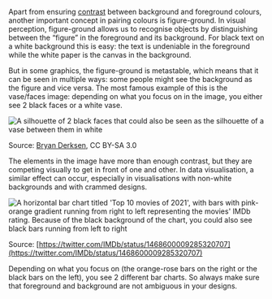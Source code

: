 Apart from ensuring <span class='internal-link'>[contrast](colour-contrast)</span> between background and foreground colours, another important concept in pairing colours is figure-ground. In visual perception, figure-ground allows us to recognise objects by distinguishing between the “figure” in the foreground and its background. For black text on a white background this is easy: the text is undeniable in the foreground while the white paper is the canvas in the background.

But in some graphics, the figure-ground is metastable, which means that it can be seen in multiple ways: some people might see the background as the figure and vice versa. The most famous example of this is the vase/faces image: depending on what you focus on in the image, you either see 2 black faces or a white vase.

<p class='center'>
<img src='Colour%20the%20basics%20a90e331756d2497aa8b2b3ce26b9e3de/Cup_or_faces_paradox.svg.png' alt='A silhouette of 2 black faces that could also be seen as the silhouette of a vase between them in white' class='max-600' />
</p>

Source: [Bryan Derksen](https://commons.wikimedia.org/wiki/File:Cup_or_faces_paradox.svg), CC BY-SA 3.0

The elements in the image have more than enough contrast, but they are competing visually to get in front of one and other. In data visualisation, a similar effect can occur, especially in visualisations with non-white backgrounds and with crammed designs.

![A horizontal bar chart titled 'Top 10 movies of 2021', with bars with pink-orange gradient running from right to left representing the movies' IMDb rating. Because of the black background of the chart, you could also see black bars running from left to right](Colour%20the%20basics%20a90e331756d2497aa8b2b3ce26b9e3de/imdb-figure-ground.jpg)

Source: [https://twitter.com/IMDb/status/1468600009285320707](https://twitter.com/IMDb/status/1468600009285320707)

Depending on what you focus on (the orange-rose bars on the right or the black bars on the left), you see 2 different bar charts. So always make sure that foreground and background are not ambiguous in your designs.